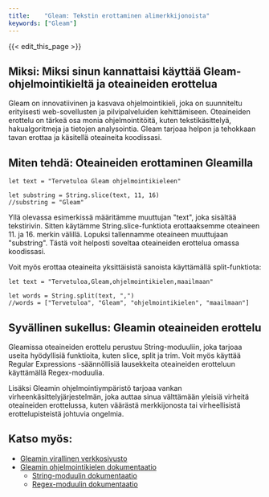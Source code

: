 ```yaml
---
title:    "Gleam: Tekstin erottaminen alimerkkijonoista"
keywords: ["Gleam"]
---
```


{{< edit_this_page >}}

## Miksi: Miksi sinun kannattaisi käyttää Gleam-ohjelmointikieltä ja oteaineiden erottelua

Gleam on innovatiivinen ja kasvava ohjelmointikieli, joka on suunniteltu erityisesti web-sovellusten ja pilvipalveluiden kehittämiseen. Oteaineiden erottelu on tärkeä osa monia ohjelmointitöitä, kuten tekstikäsittelyä, hakualgoritmeja ja tietojen analysointia. Gleam tarjoaa helpon ja tehokkaan tavan erottaa ja käsitellä oteaineita koodissasi.

## Miten tehdä: **Oteaineiden erottaminen Gleamilla**

```Gleam
let text = "Tervetuloa Gleam ohjelmointikieleen"

let substring = String.slice(text, 11, 16)
//substring = "Gleam"
```

Yllä olevassa esimerkissä määritämme muuttujan "text", joka sisältää tekstirivin. Sitten käytämme String.slice-funktiota erottaaksemme oteaineen 11. ja 16. merkin välillä. Lopuksi tallennamme oteaineen muuttujaan "substring". Tästä voit helposti soveltaa oteaineiden erottelua omassa koodissasi.

Voit myös erottaa oteaineita yksittäisistä sanoista käyttämällä split-funktiota:

```Gleam
let text = "Tervetuloa,Gleam,ohjelmointikielen,maailmaan"

let words = String.split(text, ",")
//words = ["Tervetuloa", "Gleam", "ohjelmointikielen", "maailmaan"]
```

## Syvällinen sukellus: **Gleamin oteaineiden erottelu**

Gleamissa oteaineiden erottelu perustuu String-moduuliin, joka tarjoaa useita hyödyllisiä funktioita, kuten slice, split ja trim. Voit myös käyttää Regular Expressions -säännöllisiä lausekkeita oteaineiden erotteluun käyttämällä Regex-moduulia.

Lisäksi Gleamin ohjelmointiympäristö tarjoaa vankan virheenkäsittelyjärjestelmän, joka auttaa sinua välttämään yleisiä virheitä oteaineiden erottelussa, kuten väärästä merkkijonosta tai virheellisistä erottelupisteistä johtuvia ongelmia.

## Katso myös:

- [Gleamin virallinen verkkosivusto](https://gleam.run/)
- [Gleamin ohjelmointikielen dokumentaatio](https://gleam.run/documentation/)
  - [String-moduulin dokumentaatio](https://gleam.run/documentation/std/string)
  - [Regex-moduulin dokumentaatio](https://gleam.run/documentation/std/regex)